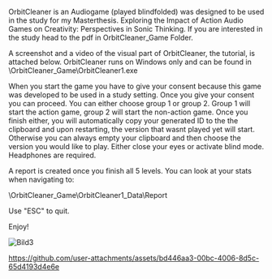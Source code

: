 

OrbitCleaner is an Audiogame (played blindfolded) was designed to be used in the study for my Masterthesis. Exploring the Impact of Action Audio Games on Creativity: Perspectives in Sonic Thinking. If you are interested in the study head to the pdf in OrbitCleaner_Game Folder.

A screenshot and a video of the visual part of OrbitCleaner, the tutorial, is attached below. OrbitCleaner runs on Windows only and can be found in \OrbitCleaner_Game\OrbitCleaner1.exe

When you start the game you have to give your consent because this game was developed to be used in a study setting. Once you give your consent you can proceed. You can either choose group 1 or group 2. Group 1 will start the action game, group 2 will start the non-action game. Once you finish either, you will automatically copy your generated ID to the the clipboard and upon restarting, the version that wasnt played yet will start. Otherwise you can always empty your clipboard and then choose the version you would like to play. Either close your eyes or activate blind mode. Headphones are required.

A report is created once you finish all 5 levels. You can look at your stats when navigating to:

\OrbitCleaner_Game\OrbitCleaner1_Data\Report

Use "ESC" to quit.

Enjoy!



![Bild3](https://github.com/user-attachments/assets/9fc4aa99-78ce-44b7-864f-4d2556b1b95c)





https://github.com/user-attachments/assets/bd446aa3-00bc-4006-8d5c-65d4193d4e6e

